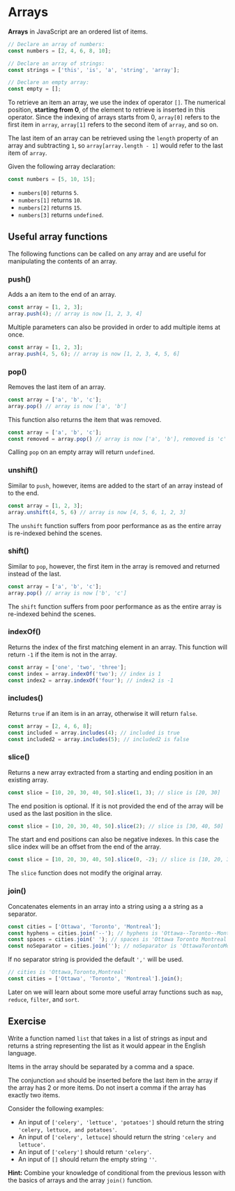 # Arrays

**Arrays** in JavaScript are an ordered list of items.

```js
// Declare an array of numbers:
const numbers = [2, 4, 6, 8, 10];

// Declare an array of strings:
const strings = ['this', 'is', 'a', 'string', 'array'];

// Declare an empty array:
const empty = [];
```

To retrieve an item an array, we use the index of operator `[]`. The numerical 
position, **starting from 0**, of the element to retrieve is inserted in this 
operator. Since the indexing of arrays starts from 0, `array[0]` refers to the 
first item in `array`, `array[1]` refers to the second item of `array`, and so 
on.

The last item of an array can be retrieved using the `length` property of an 
array and subtracting `1`, so `array[array.length - 1]` would refer to the last 
item of `array`.

Given the following array declaration:
```js
const numbers = [5, 10, 15];
```
- `numbers[0]` returns `5`.
- `numbers[1]` returns `10`.
- `numbers[2]` returns `15`.
- `numbers[3]` returns `undefined`.

<div class="editor" source="index.js"></div>


## Useful array functions

The following functions can be called on any array and are useful for 
manipulating the contents of an array.

### push()

Adds a an item to the end of an array.

```js
const array = [1, 2, 3];
array.push(4); // array is now [1, 2, 3, 4]
```

Multiple parameters can also be provided in order to add multiple items at once.

```js
const array = [1, 2, 3];
array.push(4, 5, 6); // array is now [1, 2, 3, 4, 5, 6]
```

### pop()

Removes the last item of an array.

```js
const array = ['a', 'b', 'c'];
array.pop() // array is now ['a', 'b'] 
```

This function also returns the item that was removed.

```js
const array = ['a', 'b', 'c'];
const removed = array.pop() // array is now ['a', 'b'], removed is 'c'
```

<div class="note">

Calling `pop` on an empty array will return `undefined`.
</div>

### unshift()

Similar to `push`, however, items are added to the start of an array instead 
of to the end.

```js
const array = [1, 2, 3];
array.unshift(4, 5, 6) // array is now [4, 5, 6, 1, 2, 3] 
```

<div class="warning">

The `unshift` function suffers from poor performance as as the entire array is 
re-indexed behind the scenes.

</div>

### shift()

Similar to `pop`, however, the first item in the array is removed and returned 
instead of the last.

```js
const array = ['a', 'b', 'c'];
array.pop() // array is now ['b', 'c'] 
```

<div class="warning">

The `shift` function suffers from poor performance as as the entire array is 
re-indexed behind the scenes.

</div>

### indexOf()

Returns the index of the first matching element in an array. This function 
will return  `-1` if the item is not in the array.

```js
const array = ['one', 'two', 'three'];
const index = array.indexOf('two'); // index is 1
const index2 = array.indexOf('four'); // index2 is -1
```

### includes()

Returns `true` if an item is in an array, otherwise it will return `false`.

```js
const array = [2, 4, 6, 8];
const included = array.includes(4); // included is true
const included2 = array.includes(5); // included2 is false
```

### slice()

Returns a new array extracted from a starting and ending position in an 
existing array.
```js
const slice = [10, 20, 30, 40, 50].slice(1, 3); // slice is [20, 30]
```

The end position is optional. If it is not provided the end of the array 
will be used as the last position in the slice.
```js
const slice = [10, 20, 30, 40, 50].slice(2); // slice is [30, 40, 50]
```

The start and end positions can also be negative indexes. In this case the 
slice index will be an offset from the end of the array. 
```js
const slice = [10, 20, 30, 40, 50].slice(0, -2); // slice is [10, 20, 30]
```

<div class="note">

The `slice` function does not modify the original array.

</div>

### join()

Concatenates elements in an array into a string using a a string as a 
separator.
```js
const cities = ['Ottawa', 'Toronto', 'Montreal'];
const hyphens = cities.join('--'); // hyphens is 'Ottawa--Toronto--Montreal'
const spaces = cities.join(' '); // spaces is 'Ottawa Toronto Montreal'
const noSeparator = cities.join(''); // noSeparator is 'OttawaTorontoMontreal'
```

If no separator string is provided the default `','` will be used.
```js
// cities is 'Ottawa,Toronto,Montreal'
const cities = ['Ottawa', 'Toronto', 'Montreal'].join();
```

<div class="note">

Later on we will learn about some more useful array functions such as `map`, 
`reduce`, `filter`, and `sort`.

</div>

## Exercise

Write a function named `list` that takes in a list of strings as input and 
returns a string representing the list as it would appear in the English 
language.

Items in the array should be separated by a comma and a space.

The conjunction `and` should be inserted before the last item in the array if 
the array has 2 or more items. Do not insert a comma if the array has exactly 
two items.

Consider the following examples:
- An input of `['celery', 'lettuce', 'potatoes']` should return the string 
`'celery, lettuce, and potatoes'`.
- An input of `['celery', lettuce]` should return the string 
`'celery and lettuce'`.
- An input of `['celery']` should return `'celery'`.
- An input of `[]` should return the empty string `''`.

<div class="tip">

**Hint:** Combine your knowledge of conditional from the previous lesson with 
the basics of arrays and the array `join()` function.
</div>

<div class="editor" test="list-test.js">